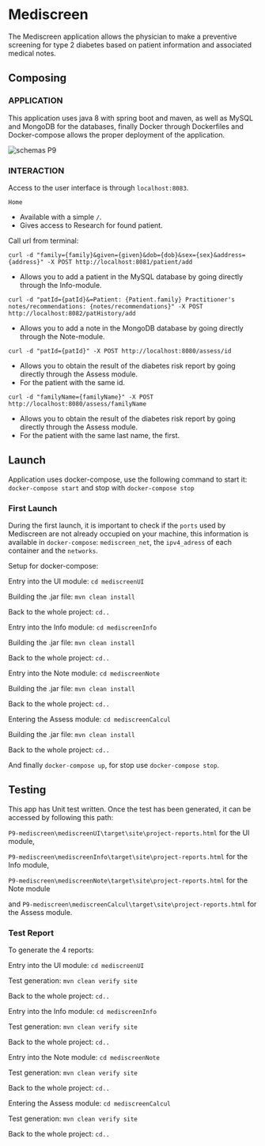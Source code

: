 # Mediscreen
The Mediscreen application allows the physician to make a preventive screening for type 2 diabetes based on patient information and associated medical notes.

## Composing

### APPLICATION
This application uses java 8 with spring boot and maven, as well as MySQL and MongoDB for the databases, 
finally Docker through Dockerfiles and Docker-compose allows the proper deployment of the application.

![schemas P9](https://user-images.githubusercontent.com/82523651/152108360-ce8b3903-a1d2-4b93-95f3-ac321914d85a.png)

### INTERACTION
Access to the user interface is through `localhost:8083`.

`Home`
  * Available with a simple `/`.
  * Gives access to Research for found patient.

  Call url from terminal:
  
  `curl -d "family={family}&given={given}&dob={dob}&sex={sex}&address={address}" -X POST http://localhost:8081/patient/add`
  * Allows you to add a patient in the MySQL database by going directly through the Info-module.

  `curl -d "patId={patId}&=Patient: {Patient.family} Practitioner's notes/recommendations: {notes/recommendations}" -X POST http://localhost:8082/patHistory/add`
  * Allows you to add a note in the MongoDB database by going directly through the Note-module.

  `curl -d "patId={patId}" -X POST http://localhost:8080/assess/id`
  * Allows you to obtain the result of the diabetes risk report by going directly through the Assess module. 
  * For the patient with the same id.

  `curl -d "familyName={familyName}" -X POST http://localhost:8080/assess/familyName`
  * Allows you to obtain the result of the diabetes risk report by going directly through the Assess module. 
  * For the patient with the same last name, the first.
  
## Launch
Application uses docker-compose, use the following command to start it:
`docker-compose start` and stop with `docker-compose stop`

### First Launch
During the first launch, it is important to check if the `ports` used by Mediscreen are not already occupied on your machine, 
this information is available in `docker-compose`: `mediscreen_net`, the `ipv4_adress` of each container and the `networks`.

Setup for docker-compose:

Entry into the UI module: 
`cd mediscreenUI`

Building the .jar file:
`mvn clean install`

Back to the whole project:
`cd..`

Entry into the Info module:
`cd mediscreenInfo`

Building the .jar file:
`mvn clean install`

Back to the whole project:
`cd..`

Entry into the Note module:
`cd mediscreenNote`

Building the .jar file:
`mvn clean install`

Back to the whole project:
`cd..`

Entering the Assess module:
`cd mediscreenCalcul`

Building the .jar file:
`mvn clean install`

Back to the whole project:
`cd..`

And finally `docker-compose up`, for stop use `docker-compose stop`.

## Testing
This app has Unit test written. Once the test has been generated, it can be accessed by following this path: 

`P9-mediscreen\mediscreenUI\target\site\project-reports.html` for the UI module, 

`P9-mediscreen\mediscreenInfo\target\site\project-reports.html` for the Info module, 

`P9-mediscreen\mediscreenNote\target\site\project-reports.html` for the Note module 

and `P9-mediscreen\mediscreenCalcul\target\site\project-reports.html` for the Assess module.

### Test Report

To generate the 4 reports:

Entry into the UI module: 
`cd mediscreenUI`

Test generation:
`mvn clean verify site`

Back to the whole project:
`cd..`

Entry into the Info module:
`cd mediscreenInfo`

Test generation:
`mvn clean verify site`

Back to the whole project:
`cd..`

Entry into the Note module:
`cd mediscreenNote`

Test generation:
`mvn clean verify site`

Back to the whole project:
`cd..`

Entering the Assess module:
`cd mediscreenCalcul`

Test generation:
`mvn clean verify site`

Back to the whole project:
`cd..`
